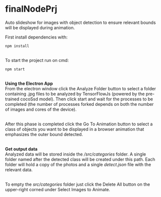 # finalNodePrj
Auto slideshow for images with object detection to ensure relevant bounds will be displayed during animation.

First install dependencies with:

`npm install`

<br>To start the project run on cmd:

`npm start`

<br>**Using the Electron App**
<br>From the electron window click the Analyze Folder button to select a folder containing .jpg files to be analyzed by TensorFlowJs (powered by the pre-trained cocoSsd model). Then click start and wait for the processes to be completed (the number of processes forked depends on both the number of images and cores of the device).

<br>After this phase is completed click the Go To Animation button to select a class of objects you want to be displayed in a browser animation that emphasizes the outer bound detected.

<br>**Get output data**
<br>Analyzed data will be stored inside the */src/categories* folder. A single folder named after the detected class will be created under this path. Each folder will hold a copy of the photos and a single *detect.json* file with the relevant data.

<br>To empty the *src/categories* folder just click the Delete All button on the upper-right corned under Select Images to Animate.
